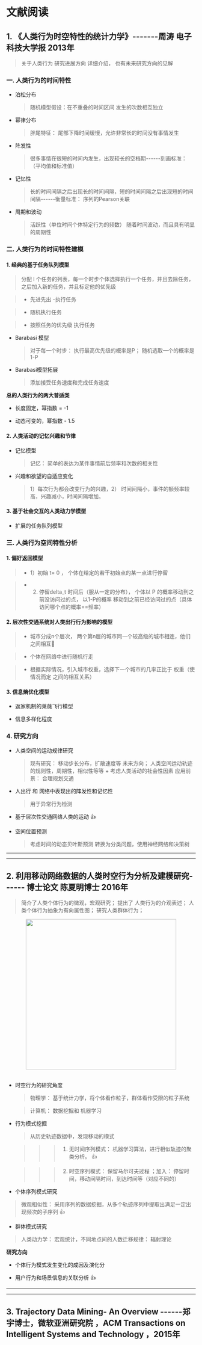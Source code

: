 # 文献阅读



## 1. 《人类行为时空特性的统计力学》-------周涛 电子科技大学报 2013年
> 关于人类行为  研究进展方向 详细介绍， 也有未来研究方向的见解 

### 一. 人类行为的时间特性

* 泊松分布 

    > 随机模型假设：在不重叠的时间区间 发生的次数相互独立

* 幂律分布  

    > 胖尾特征： 尾部下降时间缓慢，允许非常长的时间没有事情发生

* 阵发性

    > 很多事情在很短的时间内发生，出现较长的空档期------刻画标准： （平均值和标准值）


* 记忆性

    > 长的时间间隔之后出现长的时间间隔，短的时间间隔之后出现短的时间间隔------衡量标准：  序列的Pearson关联


* 周期和波动

    > 活跃性（单位时间个体特定行为的频数） 随着时间波动，而且具有明显的周期性



### 二. 人类行为的时间特性建模

####  1. 经典的基于任务队列模型

> 分配 l 个任务的列表，每一个时步个体选择执行一个任务，并且去除任务， 之后加入新的任务，并且标定他的优先级

> * 先进先出 -执行任务

> * 随机执行任务

> * 按照任务的优先级 执行任务

* Barabasi 模型
  
   >  对于每一个时步： 执行最高优先级的概率是P； 随机选取一个的概率是  1-P
  
* Barabasi模型拓展

   >  添加接受任务速度和完成任务速度


**总的人类行为的两大普适类**

* 长度固定，幂指数 = -1 

* 动态可变的，幂指数 - 1.5


####  2. 人类活动的记忆兴趣和节律

* 记忆模型

    > 记忆： 简单的表达为某件事情前后频率和次数的相关性

* 兴趣和欲望的自适应变化

    > 1）每次行为都会改变行为的兴趣，2） 时间间隔小，事件的额频率较高，兴趣减小，时间间隔增加。


#### 3.  基于社会交互的人类动力学模型
 * 扩展的任务队列模型


### 三. 人类行为空间特性分析

#### 1. 偏好返回模型

> * 1）初始 t= 0 ， 个体在给定的若干初始点的某一点进行停留

> * 2) 停留delta_t 时间后（服从一定的分布）， 个体以 P 的概率移动到之前没访问过的点， 以1-P的概率 移动到之前已经访问过的点（具体访问哪个点的概率==频率）

#### 2. 层次性交通系统对人类出行行为影响的模型

> * 城市分成n个层次， 两个第n层的城市同一个较高级的城市相连，他们之间相互🔗

> * 个体在网络中进行随机行走

> * 根据实际情况，引入城市权重，选择下一个城市的几率正比于 权重（使情况而定 之间的相互关系）


#### 3. 信息熵优化模型

* 返家机制的莱薇飞行模型

* 信息多样化程度


### 4. 研究方向

* 人类空间的运动规律研究
  >  现有研究： 移动步长分布，扩散速度等
  >  未来方向； 人类空间运动轨迹的规则性，周期性，相似性等等 + 考虑人类活动的社会性因素
  >  应用前景： 合理规划交通

* 人出行 和 网络中表现出的阵发性和记忆性
  > 用于异常行为检测

* 基于层次性交通网络人类的运动 👍 

* 空间位置预测

  > 考虑时间的动态贝叶斯预测
  > 转换为分类问题，使用神经网络和决策树
  
  

------------------
-----------------

## 2.  利用移动网络数据的人类时空行为分析及建模研究------ 博士论文  陈夏明博士  2016年
> 简介了人类个体行为的微观，宏观研究； 提出了 人类行为的介观表述； 人类个体行为抽象为有向属性图； 研究人类群体行为； 

<div align="center"> <img src="https://github.com/LiuChuang0059/ComplexNetwork-DataMining/blob/master/Image/%E4%BB%8B%E8%A7%82%E8%A1%A8%E8%BF%B0%E4%BA%BA%E7%B1%BB%E4%B8%AA%E4%BD%93%E8%A1%8C%E4%B8%BA.png" width="400"/> </div><br>



* 时空行为的研究角度

  > 物理学： 基于统计力学，将个体看作粒子，群体看作受限的粒子系统

  > 计算机： 数据挖掘和 机器学习


* 行为模式挖掘
  > 从历史轨迹数据中，发现移动的模式
  
  >>> 1) 无时间序列模式： 机器学习算法，进行相似轨迹的聚类分析。  👍
  
  >>> 2) 时空序列模式： 保留马尔可夫过程 ；加入： 停留时间，移动间隔时间，到达时间等（对应不同的）
  
 * 个体序列模式研究
 
  > 微观相似性： 采用序列的数据挖掘，从多个轨迹序列中提取出满足一定出现频次的子序列 👍
  
 * 群体模式研究
  
  > 人类动力学： 宏观统计，不同地点间的人数迁移规律： 辐射理论
  
  
  
  **研究方向**
  
  * 个体行为模式发生变化的成因及演化分
  
  * 用户行为和场景信息的关联分析  👍
  
  
  -------------
  ------------
  
  ## 3. Trajectory Data Mining- An Overview   ------郑宇博士，微软亚洲研究院 ，ACM Transactions on Intelligent Systems and Technology ，2015年







































